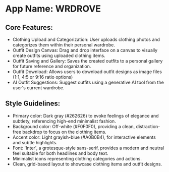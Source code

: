 # **App Name**: WRDROVE

## Core Features:

- Clothing Upload and Categorization: User uploads clothing photos and categorizes them within their personal wardrobe.
- Outfit Design Canvas: Drag and drop interface on a canvas to visually create outfits using uploaded clothing items.
- Outfit Saving and Gallery: Saves the created outfits to a personal gallery for future reference and organization.
- Outfit Download: Allows users to download outfit designs as image files (1:1, 4:5 or 9:16 ratio options)
- AI Outfit Suggestions: Suggest outfits using a generative AI tool from the user's current wardrobe.

## Style Guidelines:

- Primary color: Dark gray (#262626) to evoke feelings of elegance and subtlety, referencing high-end minimalist fashion.
- Background color: Off-white (#F0F0F0), providing a clean, distraction-free backdrop to focus on the clothing items.
- Accent color: Light grayish-blue (#A0B0B4), for interactive elements and subtle highlights.
- Font: 'Inter', a grotesque-style sans-serif, provides a modern and neutral feel suitable for both headlines and body text.
- Minimalist icons representing clothing categories and actions.
- Clean, grid-based layout to showcase clothing items and outfit designs.